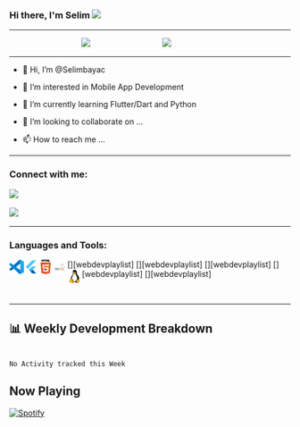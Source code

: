 ### Hi there, I'm Selim <img src="https://media.giphy.com/media/hvRJCLFzcasrR4ia7z/giphy.gif"  width="25px"></a>

----

<img  align='right'  src="https://media.giphy.com/media/M9gbBd9nbDrOTu1Mqx/giphy.gif"  width="230">

  


  

<p  align="center">

<img  src="https://readme-typing-svg.herokuapp.com?font=monospace&color=ba2020&size=25&center=true&vCenter=true&lines=A+Passionate+Learner!;Open+Source+Contributor">

</p>

  

----

  

- 👋 Hi, I’m @Selimbayac

- 👀 I’m interested in Mobile App Development

- 🌱 I’m currently learning Flutter/Dart and Python

- 💞️ I’m looking to collaborate on ...

- 📫 How to reach me ...

  

----

  

### Connect with me:

  

<a  href="https://www.linkedin.com/in/selim-bayac-11966322b/"><img  src="https://img.shields.io/badge/LinkedIn-0077B5?style=for-the-badge&logo=linkedin&logoColor=white"></a>

<a  href="mailto:Selimbayac60@gmail.com"><img  src="https://img.shields.io/badge/Gmail-D14836?style=for-the-badge&logo=gmail&logoColor=white"></a>

  

----

  

### Languages and Tools:
[<img align="left" alt="Visual Studio Code" width="26px" src="https://raw.githubusercontent.com/github/explore/80688e429a7d4ef2fca1e82350fe8e3517d3494d/topics/visual-studio-code/visual-studio-code.png" />][webdevplaylist]
[<img align="left" alt="Visual Studio Code" width="26px" src="https://raw.githubusercontent.com/github/explore/80688e429a7d4ef2fca1e82350fe8e3517d3494d/topics/flutter/flutter.png" />][webdevplaylist]
[<img align="left" alt="Visual Studio Code" width="26px" src="https://raw.githubusercontent.com/github/explore/80688e429a7d4ef2fca1e82350fe8e3517d3494d/topics/html/html.png" />][webdevplaylist]
[<img align="left" alt="Visual Studio Code" width="26px" src="https://raw.githubusercontent.com/github/explore/80688e429a7d4ef2fca1e82350fe8e3517d3494d/topics/mysql/mysql.png" />][webdevplaylist]
[<img align="left" alt="Visual Studio Code" width="26px" src="https://raw.githubusercontent.com/github/explore/80688e429a7d4ef2fca1e82350fe8e3517d3494d/topics/linux/linux.png" />][webdevplaylist]

  

<br>

  

----

  

## 📊 Weekly Development Breakdown

  

<!--START_SECTION:waka-->

```text

No Activity tracked this Week

```

<!--END_SECTION:waka-->

  

## Now Playing

  
  

[![Spotify](https://open.spotify.com/track/07YoPdPfhQ62iNztZvOlDY?si=73cd694b537d43ae)](https://open.spotify.com/user/80wqmy10kz6t7qvp6ppoiuk45?si=11ffe789d2ae4b5b)

  
  

<!---

selimbayac/selimbayac is a ✨ special ✨ repository because its `README.md` (this file) appears on your GitHub profile.

You can click the Preview link to take a look at your changes.

--->

 
  




